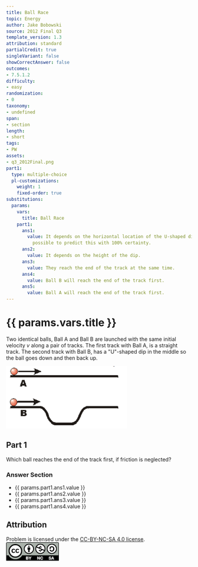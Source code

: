 ```yaml
---
title: Ball Race
topic: Energy
author: Jake Bobowski
source: 2012 Final Q3
template_version: 1.3
attribution: standard
partialCredit: true
singleVariant: false
showCorrectAnswer: false
outcomes:
- 7.5.1.2
difficulty:
- easy
randomization:
- 0
taxonomy:
- undefined
span:
- section
length:
- short
tags:
- PW
assets:
- q3_2012Final.png
part1:
  type: multiple-choice
  pl-customizations:
    weight: 1
    fixed-order: true
substitutions:
  params:
    vars:
      title: Ball Race
    part1:
      ans1:
        value: It depends on the horizontal location of the U-shaped dip.It is not
          possible to predict this with 100% certainty.
      ans2:
        value: It depends on the height of the dip.
      ans3:
        value: They reach the end of the track at the same time.
      ans4:
        value: Ball B will reach the end of the track first.
      ans5:
        value: Ball A will reach the end of the track first.
---
```

# {{ params.vars.title }}
Two identical balls, Ball A and Ball B are launched with the same initial velocity $v$ along a pair of tracks.
The first track with Ball A, is a straight track.
The second track with Ball B, has a "U"-shaped dip in the middle so the ball goes down and then back up.

<img src="q3_2012Final.png" alt="Ball A is launched along a horizontal track while Ball B is launched along a u-shaped track.">

## Part 1

Which ball reaches the end of the track first, if friction is neglected?

### Answer Section

- {{ params.part1.ans1.value }}
- {{ params.part1.ans2.value }}
- {{ params.part1.ans3.value }}
- {{ params.part1.ans4.value }}

## Attribution

Problem is licensed under the [CC-BY-NC-SA 4.0 license](https://creativecommons.org/licenses/by-nc-sa/4.0/).<br> ![The Creative Commons 4.0 license requiring attribution-BY, non-commercial-NC, and share-alike-SA license.](https://raw.githubusercontent.com/firasm/bits/master/by-nc-sa.png)
